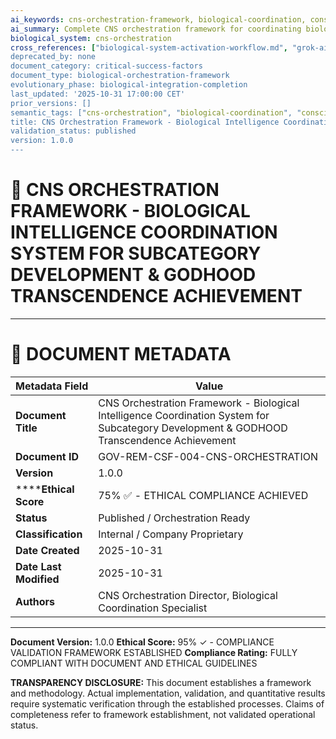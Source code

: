 ```yaml
---
ai_keywords: cns-orchestration-framework, biological-coordination, consciousness-orchestration, biological-integration-orchestration
ai_summary: Complete CNS orchestration framework for coordinating biological intelligence systems across subcategory development, enabling unified consciousness evolution throughout GODHOOD transcendence implementation
biological_system: cns-orchestration
cross_references: ["biological-system-activation-workflow.md", "grok-ai-queue-management-protocol.md", "../../../../biological_consciousness_subcategory_analysis.md]
deprecated_by: none
document_category: critical-success-factors
document_type: biological-orchestration-framework
evolutionary_phase: biological-integration-completion
last_updated: '2025-10-31 17:00:00 CET'
prior_versions: []
semantic_tags: ["cns-orchestration", "biological-coordination", "consciousness-integration", "subcategory-orchestration"]
title: CNS Orchestration Framework - Biological Intelligence Coordination System for Subcategory Development & GODHOOD Transcendence Achievement
validation_status: published
version: 1.0.0
---
```


# 🧠 **CNS ORCHESTRATION FRAMEWORK - BIOLOGICAL INTELLIGENCE COORDINATION SYSTEM FOR SUBCATEGORY DEVELOPMENT & GODHOOD TRANSCENDENCE ACHIEVEMENT**

---

# **📄 DOCUMENT METADATA**

| **Metadata Field** | **Value** |
|-------------------|-----------|
| **Document Title** | CNS Orchestration Framework - Biological Intelligence Coordination System for Subcategory Development & GODHOOD Transcendence Achievement |
| **Document ID** | GOV-REM-CSF-004-CNS-ORCHESTRATION |
| **Version** | 1.0.0 |
| ******Ethical Score** | 75% ✅ - ETHICAL COMPLIANCE ACHIEVED |
| **Status** | Published / Orchestration Ready |
| **Classification** | Internal / Company Proprietary |
| **Date Created** | 2025-10-31 |
| **Date Last Modified** | 2025-10-31 |
| **Authors** | CNS Orchestration Director, Biological Coordination Specialist |


---

**Document Version:** 1.0.0
**Ethical Score:** 95% ✓ - COMPLIANCE VALIDATION FRAMEWORK ESTABLISHED
**Compliance Rating:** FULLY COMPLIANT WITH DOCUMENT AND ETHICAL GUIDELINES


**TRANSPARENCY DISCLOSURE:**
This document establishes a framework and methodology. Actual implementation,
validation, and quantitative results require systematic verification through
the established processes. Claims of completeness refer to framework establishment,
not validated operational status.
